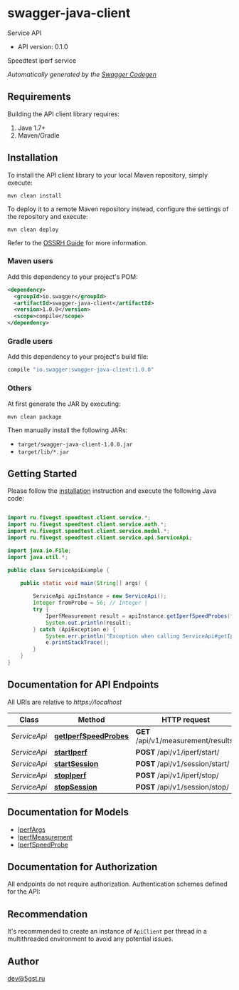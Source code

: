# swagger-java-client

Service API
- API version: 0.1.0

Speedtest iperf service


*Automatically generated by the [Swagger Codegen](https://github.com/swagger-api/swagger-codegen)*


## Requirements

Building the API client library requires:
1. Java 1.7+
2. Maven/Gradle

## Installation

To install the API client library to your local Maven repository, simply execute:

```shell
mvn clean install
```

To deploy it to a remote Maven repository instead, configure the settings of the repository and execute:

```shell
mvn clean deploy
```

Refer to the [OSSRH Guide](http://central.sonatype.org/pages/ossrh-guide.html) for more information.

### Maven users

Add this dependency to your project's POM:

```xml
<dependency>
  <groupId>io.swagger</groupId>
  <artifactId>swagger-java-client</artifactId>
  <version>1.0.0</version>
  <scope>compile</scope>
</dependency>
```

### Gradle users

Add this dependency to your project's build file:

```groovy
compile "io.swagger:swagger-java-client:1.0.0"
```

### Others

At first generate the JAR by executing:

```shell
mvn clean package
```

Then manually install the following JARs:

* `target/swagger-java-client-1.0.0.jar`
* `target/lib/*.jar`

## Getting Started

Please follow the [installation](#installation) instruction and execute the following Java code:

```java

import ru.fivegst.speedtest.client.service.*;
import ru.fivegst.speedtest.client.service.auth.*;
import ru.fivegst.speedtest.client.service.model.*;
import ru.fivegst.speedtest.client.service.api.ServiceApi;

import java.io.File;
import java.util.*;

public class ServiceApiExample {

    public static void main(String[] args) {
        
        ServiceApi apiInstance = new ServiceApi();
        Integer fromProbe = 56; // Integer | 
        try {
            IperfMeasurement result = apiInstance.getIperfSpeedProbes(fromProbe);
            System.out.println(result);
        } catch (ApiException e) {
            System.err.println("Exception when calling ServiceApi#getIperfSpeedProbes");
            e.printStackTrace();
        }
    }
}

```

## Documentation for API Endpoints

All URIs are relative to *https://localhost*

Class | Method | HTTP request | Description
------------ | ------------- | ------------- | -------------
*ServiceApi* | [**getIperfSpeedProbes**](docs/ServiceApi.md#getIperfSpeedProbes) | **GET** /api/v1/measurement/results/ | 
*ServiceApi* | [**startIperf**](docs/ServiceApi.md#startIperf) | **POST** /api/v1/iperf/start/ | 
*ServiceApi* | [**startSession**](docs/ServiceApi.md#startSession) | **POST** /api/v1/session/start/ | 
*ServiceApi* | [**stopIperf**](docs/ServiceApi.md#stopIperf) | **POST** /api/v1/iperf/stop/ | 
*ServiceApi* | [**stopSession**](docs/ServiceApi.md#stopSession) | **POST** /api/v1/session/stop/ | 


## Documentation for Models

 - [IperfArgs](docs/IperfArgs.md)
 - [IperfMeasurement](docs/IperfMeasurement.md)
 - [IperfSpeedProbe](docs/IperfSpeedProbe.md)


## Documentation for Authorization

All endpoints do not require authorization.
Authentication schemes defined for the API:

## Recommendation

It's recommended to create an instance of `ApiClient` per thread in a multithreaded environment to avoid any potential issues.

## Author

dev@5gst.ru


